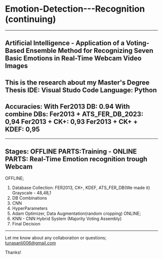 # Emotion-Detection---Recognition (continuing)
------------------------------------
Artificial Intelligence - Application of a Voting-Based Ensemble Method for Recognizing Seven Basic Emotions in Real-Time Webcam Video Images
------------------------------------
This is the research about my Master's Degree Thesis
IDE: Visual Studo Code
Language: Python
------------------------------------
Accuracies: 
With Fer2013 DB: 0.94 
With combine DBs: 
Fer2013 + ATS_FER_DB_2023: 0,94 
Fer2013 + CK+:             0,93 
Fer2013 + CK+ + KDEF:      0,95
------------------------------------
------------------------------------
Stages: OFFLINE PARTS:Training - ONLINE PARTS: Real-Time Emotion recognition trough Webcam
------------------------------------
  OFFLINE;
1) Database Collection: FER2013, CK+, KDEF, ATS_FER_DB(We made it) Grayscale - 48,48,1
2) DB Combinations
3) CNN
4) HyperParameters
5) Adam Optimizer, Data Augmentation(random cropping)
  ONLINE;
7) KNN - CNN Hybrid System (Majority Voting Assembly)
8) Final Decision
------------------------------------

Let me know about any collaboration or questions;
tunasanli006@gmail.com

Thanks!

